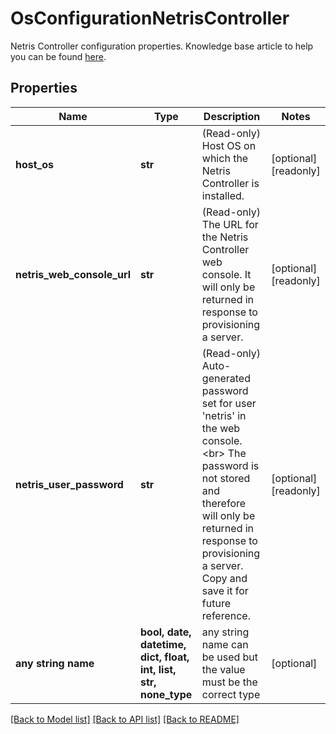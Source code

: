 # OsConfigurationNetrisController

Netris Controller configuration properties. Knowledge base article to help you can be found <a href='https://phoenixnap.com/kb/netris-bare-metal-cloud#deploy-netris-controller' target='_blank'>here</a>.

## Properties
Name | Type | Description | Notes
------------ | ------------- | ------------- | -------------
**host_os** | **str** | (Read-only) Host OS on which the Netris Controller is installed. | [optional] [readonly] 
**netris_web_console_url** | **str** | (Read-only) The URL for the Netris Controller web console. It will only be returned in response to provisioning a server. | [optional] [readonly] 
**netris_user_password** | **str** | (Read-only) Auto-generated password set for user &#39;netris&#39; in the web console.&lt;br&gt;  The password is not stored and therefore will only be returned in response to provisioning a server. Copy and save it for future reference. | [optional] [readonly] 
**any string name** | **bool, date, datetime, dict, float, int, list, str, none_type** | any string name can be used but the value must be the correct type | [optional]

[[Back to Model list]](../README.md#documentation-for-models) [[Back to API list]](../README.md#documentation-for-api-endpoints) [[Back to README]](../README.md)


